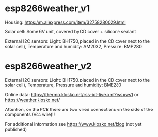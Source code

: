# esp8266weather_v1
 Housing: 
	 https://m.aliexpress.com/item/32758280029.html

 Solar cell: 
	 Some 6V unit, covered by CD cover + silicone sealant

 External I2C sensors: 
	 Light: BH1750, placed in the CD cover next to the solar cell), 
   Temperature and humidity: AM2032, 
   Pressure: BMP280

 # esp8266weather_v2
 External I2C sensors: 
	 Light: BH1750, placed in the CD cover next to the solar cell), 
   Temperature, Pressure and humidity: BME280
   
 Online data: 
  https://thermo.klosko.net/rss-iot-live.xml?rss=ws1  or  https://weather.klosko.net/
 
 Attention,
  on the PCB there are two wired connections on the side of the components (Vcc wire)!!
  
For additional information see https://www.klosko.net/blog (not yet published)
